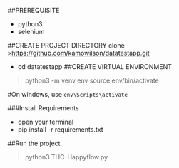 ##PREREQUISITE
- python3 
- selenium

##CREATE PROJECT DIRECTORY
clone >https://github.com/kamowilson/datatestapp.git

- cd datatestapp
##CREATE VIRTUAL ENVIRONMENT
> python3 -m venv env
> source env/bin/activate

#On windows, use
`env\Scripts\activate`

###Install Requirements
- open your terminal
- pip install -r requirements.txt
  
##Run the project
> python3 THC-Happyflow.py
